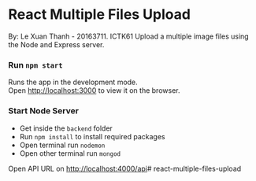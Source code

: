 # React Multiple Files Upload

By: Le Xuan Thanh - 20163711. ICTK61
Upload a multiple image files using the Node and Express server.

### Run `npm start`

Runs the app in the development mode.<br>
Open [http://localhost:3000](http://localhost:3000) to view it on the browser.


### Start Node Server

- Get inside the `backend` folder
- Run `npm install` to install required packages 
- Open terminal run `nodemon`
- Open other terminal run `mongod`

Open API URL on [http://localhost:4000/api](http://localhost:4000/api)# react-multiple-files-upload
